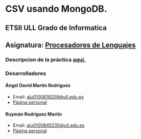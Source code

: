 # CSV usando MongoDB.
## ETSII ULL Grado de Informatica
## Asignatura: [Procesadores de Lenguajes](https://campusvirtual.ull.es/1516/course/view.php?id=178)

### Descripcion de la práctica [aquí.](https://casianorodriguezleon.gitbooks.io/pl1516/content/practicas/practicamongodb.html#csv-usando-mongodb)

### Desarrolladores

#### Ángel David Martín Rodríguez
  - Email: alu0100818208@ull.edu.es
  - [Página personal](http://alu0100818208.github.io)

#### Ruymán Rodríguez Martín
  - Email: alu0100845235@ull.edu.es
  - [Página personal](http://alu0100845235.github.io)
